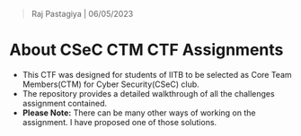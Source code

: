 > Raj Pastagiya | 06/05/2023

# About CSeC CTM CTF Assignments
- This CTF was designed for students of IITB to be selected as Core Team Members(CTM) for Cyber Security(CSeC) club.
- The repository provides a detailed walkthrough of all the challenges assignment contained.
- **Please Note:** There can be many other ways of working on the assignment. I have proposed one of those solutions.